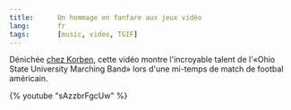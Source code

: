 ```yaml
---
title:      Un hommage en fanfare aux jeux vidéo
lang:       fr
tags:       [music, video, TGIF]
---
```


Dénichée [chez Korben](http://korben.info/mais-ou-sont-les-majorettes.html), cette vidéo montre l'incroyable talent de l'«Ohio State University Marching Band» lors d'une mi-temps de match de footbal américain.


{% youtube "sAzzbrFgcUw" %}
